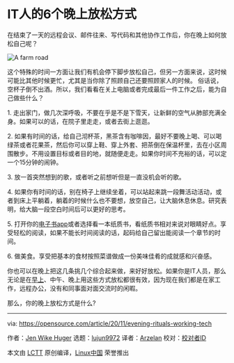 [#]: collector: "lujun9972"
[#]: translator: "Arzelan"
[#]: reviewer: " "
[#]: publisher: " "
[#]: url: " "
[#]: subject: "6 evening rituals for working in tech"
[#]: via: "https://opensource.com/article/20/11/evening-rituals-working-tech"
[#]: author: "Jen Wike Huger https://opensource.com/users/jen-wike"

IT人的6个晚上放松方式
======

在结束了一天的远程会议、邮件往来、写代码和其他协作工作后，你在晚上如何放松自己呢？

![A farm road][1]

这个特殊的时间一方面让我们有机会停下脚步放松自己，但另一方面来说，这时候可能比其他时候更忙，尤其是当你除了照顾自己还要照顾家人的时候。 俗话说，空杯子倒不出酒。所以，我们看看在关上电脑或者完成最后一件工作之后，能为自己做些什么？

1\. 走出家门，做几次深呼吸，不要在乎是不是下雪天，让新鲜的空气从肺部充满全身。如果可以的话，在院子里走走，或者去街上逛逛。

2\. 如果有时间的话，给自己沏杯茶，黑茶含有咖啡因，最好不要晚上喝、可以喝绿茶或者花果茶，然后你可以穿上鞋、穿上外套、把茶倒在保温杯里，去在小区周围散步。不用设置目标或者目的地，就随便走走。如果你时间不充裕的话，可以定一个15分钟的闹钟。

3\. 放一首突然想到的歌，或者听之前想听但是一直没机会听的歌。

4\. 如果你有时间的话，别在椅子上继续坐着，可以站起来跳一段舞活动活动，或者到床上平躺着，躺着的时候什么也不要想，放空自己，让大脑休息休息。研究表明，给大脑一段空白时间后可以更好的思考。

5\. 打开你的[电子书app][2]或者选择看一本纸质书，看纸质书相对来说对眼睛好点。享受轻松的阅读，如果不能长时间阅读的话，起码给自己留出能阅读一个章节的时间。

6\. 做美食。享受把基本的食材按照菜谱做成一份美味佳肴的成就感和兴奋感。

你也可以在晚上把这几条挑几个综合起来做，来好好放松。如果你是IT人员，那么无论是在[早上][3]、中午、晚上用这些方式放松都很有效，因为现在我们都是在家工作，远程办公，没有和同事面对面交流时的闲暇。

那么，你的晚上放松方式是什么?

--------------------------------------------------------------------------------

via: https://opensource.com/article/20/11/evening-rituals-working-tech

作者：[Jen Wike Huger][a]
选题：[lujun9972][b]
译者：[Arzelan](https://github.com/Arzelan)
校对：[校对者ID](https://github.com/校对者ID)

本文由 [LCTT](https://github.com/LCTT/TranslateProject) 原创编译，[Linux中国](https://linux.cn/) 荣誉推出

[a]: https://opensource.com/users/jen-wike
[b]: https://github.com/lujun9972
[1]: https://opensource.com/sites/default/files/styles/image-full-size/public/lead-images/EDUCATION_jadud_farm-road.png?itok=of8IuSM5 "A farm road"
[2]: https://opensource.com/article/20/2/linux-ebook-readers
[3]: https://opensource.com/article/20/10/tech-morning-rituals
